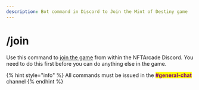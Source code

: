 ```yaml
---
description: Bot command in Discord to Join the Mint of Destiny game
---
```


# /join

Use this command to [join the game](broken-reference) from within the NFTArcade Discord. You need to do this first before you can do anything else in the game.

{% hint style="info" %}
All commands must be issued in the <mark style="color:purple;">**#general-chat**</mark> channel
{% endhint %}

